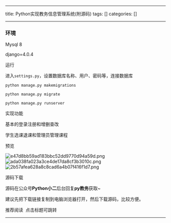
--- 
title:  Python实现教务信息管理系统(附源码) 
tags: []
categories: [] 

---
### 环境

Mysql 8

django=4.0.4

运行

进入`settings.py`，设置数据库名称、用户、密码等，连接数据库

`python manage.py makemigrations`

`python manage.py migrate`

`python manage.py runserver`

实现功能

基本的登录注册和增删查改

学生选课退课和管理员管理课程

预览

<img src="https://img-blog.csdnimg.cn/img_convert/e47d8bb59ad183bbc52dd9770d94a59d.png" alt="e47d8bb59ad183bbc52dd9770d94a59d.png">

<img src="https://img-blog.csdnimg.cn/img_convert/ada038fa023a3ce4de17da8cf3b3010c.png" alt="ada038fa023a3ce4de17da8cf3b3010c.png">

<img src="https://img-blog.csdnimg.cn/img_convert/2b57afea628a8c8cad6a4b07f416f1d7.png" alt="2b57afea628a8c8cad6a4b07f416f1d7.png">

源码下载

源码在公众号**Python小二**后台回复**py教务**获取~

建议先把下载链接复制到电脑浏览器打开，然后下载源码，比较方便。

推荐阅读  点击标题可跳转
- - - - - - - - 